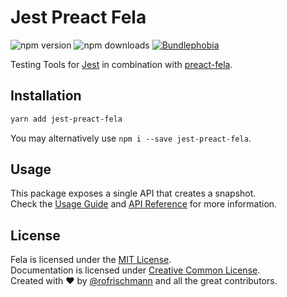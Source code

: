 # Jest Preact Fela

<img alt="npm version" src="https://badge.fury.io/js/jest-preact-fela.svg"> <img alt="npm downloads" src="https://img.shields.io/npm/dm/jest-preact-fela.svg"> <a href="https://bundlephobia.com/result?p=jest-preact-fela@latest"><img alt="Bundlephobia" src="https://img.shields.io/bunldlephobia/minzip/jest-preact-fela.svg"></a>

Testing Tools for [Jest]() in combination with [preact-fela](../preact-fela).

## Installation
```sh
yarn add jest-preact-fela
```
You may alternatively use `npm i --save jest-preact-fela`.

## Usage
This package exposes a single API that creates a snapshot.<br>
Check the [Usage Guide]() and [API Reference]() for more information.


## License
Fela is licensed under the [MIT License](http://opensource.org/licenses/MIT).<br>
Documentation is licensed under [Creative Common License](http://creativecommons.org/licenses/by/4.0/).<br>
Created with ♥ by [@rofrischmann](http://rofrischmann.de) and all the great contributors.
